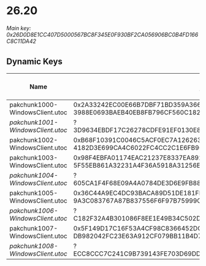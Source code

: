 # 26.20

###### *Main key: 0x26D0D8E1CC407D5000567BC8F345E0F930BF2CA056906BC0B4FD166C8C11DA42*

## Dynamic Keys

| Name                              | Key</br>GUID                                                                                            | High Res Textures |
|-----------------------------------|---------------------------------------------------------------------------------------------------------|-------------------|
| pakchunk1000-WindowsClient.utoc   | 0x2A33242EC00E66B7DBF71BD359A366AAA71E250CF9452209C02FB599DF6432CD</br>3988E0693BAEB40EB8FB796CF560C182 | ✔️                 |
| *pakchunk1001-WindowsClient.utoc*   | ?</br>3D9634EBDF17C26278CDFE91EF0130E8 | ✔️                 |
| pakchunk1002-WindowsClient.utoc   | 0xB68F10391C0046C5ACF0EC7A126263F55E83BC1E325AA4D81E52EE34A01AC2CB</br>4182D3E699CA4C6022FC4CC2C1E6FB90 | ❌                |
| pakchunk1003-WindowsClient.utoc   | 0x98F4EBFA01174EAC21237E8337EA89213629051D83DDA5AAAE7D65C273C383AC</br>5F55EB861A32231A4F36A5918A31256E | ✔️                 |
| *pakchunk1004-WindowsClient.utoc*   | ?</br>605CA1F4F68E09A4A0784DE3D6E9FB88 | ✔️                 |
| pakchunk1005-WindowsClient.utoc   | 0x36C44A9EC4DC93BACA89D51DE181FB5177E5C1AC5748DE91948386A807685799</br>9A3C083767A87B837556F6F97B75999C | ✔️                |
| *pakchunk1006-WindowsClient.utoc*   | ?</br>C182F32A4B301086F8EE1E49B34C502D | ❌                |
| pakchunk1007-WindowsClient.utoc   | 0x5F149D17C16F53A4CF98C8366452DCC4F5C5CA89B7B3921C0E9485CFCADC75F4</br>DB982042FC23E63A912CF079BB11B4D7 | ❌                |
| *pakchunk1008-WindowsClient.utoc*   | ?</br>ECC8CCC7C241C9B739143FE703D69DDA | ✔️                |
